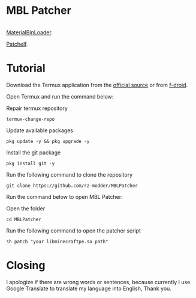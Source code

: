 # MBL Patcher

<img src=""></img>

[MaterialBinLoader](https://github.com/ddf8196/MaterialBinLoader).

[Patchelf](https://github.com/NixOS/patchelf).

# Tutorial

Download the Termux application from the [official source](https://github.com/termux/termux-app/releases) or from [f-droid](https://f-droid.org/id/packages/com.termux/).

Open Termux and run the command below:

Repair termux repository
```
termux-change-repo
```

Update available packages
```
pkg update -y && pkg upgrade -y
```

Install the git package
```
pkg install git -y
```

Run the following command to clone the repository
```
git clone https://github.com/rz-modder/MBLPatcher
```

Run the command below to open MBL Patcher:

Open the folder
```
cd MBLPatcher
```

Run the following command to open the patcher script
```
sh patch "your libminecraftpe.so path"
```

# Closing

I apologize if there are wrong words or sentences, because currently I use Google Translate to translate my language into English, Thank you.
